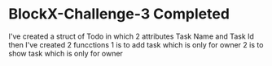 # BlockX-Challenge-3 Completed

I've created a struct of Todo in which 2 attributes Task Name and Task Id
then I've created 2 funcctions
1 is to add task which is only for owner
2 is to show task which is only for owner
